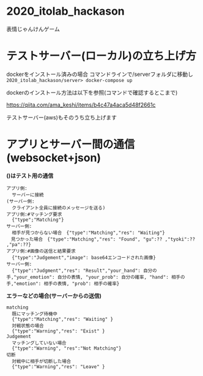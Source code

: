 # 2020_itolab_hackason
表情じゃんけんゲーム

# テストサーバー(ローカル)の立ち上げ方
dockerをインストール済みの場合
コマンドラインで/serverフォルダに移動し
```2020_itolab_hackason/server> docker-compose up```

dockerのインストール方法は以下を参照(コマンドで確認するとこまで)

https://qiita.com/ama_keshi/items/b4c47a4aca5d48f2661c

テストサーバー(aws)もそのうち立ち上げます

# アプリとサーバー間の通信(websocket+json)
**()はテスト用の通信**
```
アプリ側:
  サーバーに接続
(サーバー側:
  クライアント全員に接続のメッセージを送る)
アプリ側:#マッチング要求
  {"type";"Matching"}
サーバー側:
  相手が見つからない場合　{"type":"Matching","res": "Waiting"}
　見つかった場合　{"type":"Matching","res": "Found", "gu":?? ,"tyoki":?? ,"pa":??}
アプリ側:#画像の送信と結果要求
  {"type":"Judgement","image": base64エンコードされた画像}
サーバー側:
  {"type":"Judgment","res": "Result","your_hand": 自分の手,"your_emotion": 自分の表情, "your_prob": 自分の確率, "hand": 相手の手,"emotion": 相手の表情, "prob": 相手の確率}
```
**エラーなどの場合(サーバーからの送信)**
```
matching
  既にマッチング待機中
  {"type":"Matching","res": "Waiting" }
  対戦状態の場合
  {"type":"Warning","res": "Exist" }
Judgement
  マッチングしていない場合
  {"type":"Warning", "res":"Not Matching"}
切断
  対戦中に相手が切断した場合
  {"type":"Warning","res": "Leave" }
```
